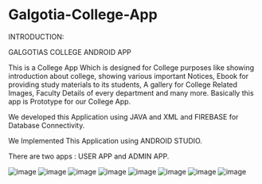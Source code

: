 # Galgotia-College-App
 INTRODUCTION:


GALGOTIAS COLLEGE ANDROID APP

This is a College App Which is designed for College purposes like showing introduction about college, showing various important Notices, Ebook for providing study materials to its students, A gallery for College Related Images, Faculty Details of every department and many more. Basically this app is Prototype for our College App.

We developed this Application using JAVA and XML and FIREBASE for Database Connectivity.

We Implemented This Application using ANDROID STUDIO.

There are two apps : USER APP and  ADMIN APP.

![image](https://user-images.githubusercontent.com/64531454/160920151-63a7dd66-a90b-44d8-8fa3-c2eb72d97367.png)
![image](https://user-images.githubusercontent.com/64531454/160920300-1b8be8bf-9c3a-46c1-8eef-4ed354daa8eb.png)
![image](https://user-images.githubusercontent.com/64531454/160920370-4705a9bf-3ce1-4e8a-99d7-6005ff817f82.png)
![image](https://user-images.githubusercontent.com/64531454/160920475-f0ac7761-fc50-410a-ad4c-f8093d21df55.png)
![image](https://user-images.githubusercontent.com/64531454/160920502-48352de1-3d22-4587-b67b-e0eeed6012b0.png)
![image](https://user-images.githubusercontent.com/64531454/160920532-f2aa40f9-7d25-4b44-9aa9-62eaad684c63.png)
![image](https://user-images.githubusercontent.com/64531454/160920572-381e333e-3bb0-4d2d-9d0e-16b0e959e0ad.png)
![image](https://user-images.githubusercontent.com/64531454/160920615-62c5f391-6e91-45bb-a588-e4b6aa605fb6.png)
